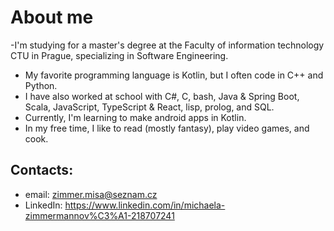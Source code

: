 # About me
 -I'm studying for a master's degree at the Faculty of information technology CTU in Prague, specializing in Software Engineering.
 - My favorite programming language is Kotlin, but I often code in C++ and Python.
 - I have also worked at school with C#, C, bash, Java & Spring Boot, Scala, JavaScript, TypeScript & React, lisp, prolog, and SQL.
 - Currently, I'm learning to make android apps in Kotlin.
 - In my free time, I like to read (mostly fantasy), play video games, and cook.

## Contacts:
- email: zimmer.misa@seznam.cz
- LinkedIn: https://www.linkedin.com/in/michaela-zimmermannov%C3%A1-218707241


